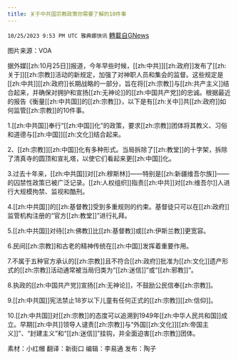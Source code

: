 ```yaml
---
title: 关于中共国宗教政策你需要了解的10件事
---
```

`10/25/2023 9:53 PM UTC 雅典娜快讯` [轉載自GNews](https://gnews.org/articles/1880760)

图片来源：VOA

据外媒[[zh:10月25日]]报道，今年早些时候，[[zh:中共]][[zh:政府]]发布了[[zh:关于]][[zh:宗教]]活动的新规定，加强了对神职人员和集会的监督。这些规定是[[zh:中共]][[zh:政府]]长期战略的一部分，旨在将[[zh:宗教]]与[[zh:共产主义]]结合起来，并确保对拥护和宣扬[[zh:无神论]]的[[zh:中国共产党]]的忠诚。根据最近的报告《衡量[[zh:中共国]]的[[zh:宗教]]》，以下是有[[zh:关中]]共[[zh:政府]]如何监管[[zh:宗教]]的10件事。

1.[[zh:中共国]]奉行“[[zh:中国]]化”的政策，要求[[zh:宗教]]团体将其教义、习俗和道德与[[zh:中国]][[zh:文化]]结合起来。

2、[[zh:宗教]][[zh:中国]]化有多种形式。当局拆除了[[zh:教堂]]的十字架，拆除了清真寺的圆顶和宣礼塔，以使它们看起来更[[zh:中国]]化。

3.过去十年来，[[zh:中共国]]对[[zh:穆斯林]]——特别是[[zh:新疆维吾尔族]]——的囚禁性政策已被广泛记录。[[zh:人权组织]]指责[[zh:中共]]对[[zh:维吾尔]]人进行大规模拘禁、监视和酷刑。

4.[[zh:中共国]]的[[zh:基督教]]受到多重规则的约束。基督徒只可以在[[zh:政府]]监管机构注册的“官方[[zh:教堂]]”进行礼拜。

5.[[zh:中共国]]对待[[zh:佛教]]比[[zh:基督教]]或[[zh:伊斯兰教]]更宽容。

6.民间[[zh:宗教]]和古老的精神传统在[[zh:中国]]发挥着重要作用。

7.不属于五种官方承认的[[zh:宗教]]且不符合[[zh:政府]]批准为[[zh:文化]]遗产形式的[[zh:宗教]]活动通常被当局归类为“[[zh:迷信]]”或“[[zh:邪教]]”。

8.执政的[[zh:中国共产党]]宣扬[[zh:无神论]]，不鼓励公民信奉[[zh:宗教]]。

9.[[zh:中共国]]宪法禁止18岁以下儿童有任何正式的[[zh:宗教]][[zh:信仰]]。

10.[[zh:中共国]]对[[zh:宗教]]的态度可以追溯到1949年[[zh:中华人民共和国]]成立。早期[[zh:中共]]领导人谴责[[zh:宗教]]与“外国[[zh:文化]][[zh:帝国主义]]”、“封建主义”和“[[zh:迷信]]”挂钩，并全面迫害[[zh:宗教]]团体。

素材：小红帽  翻译：新街口  编辑：李易通  发布：陶子

